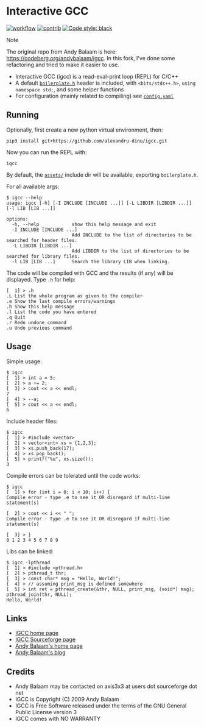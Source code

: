 # Interactive GCC

[![workflow](https://github.com/alexandru-dinu/igcc/workflows/CI/badge.svg)](https://github.com/alexandru-dinu/igcc/actions?query=workflow%3ACI)
[![contrib](https://img.shields.io/badge/contributions-welcome-brightgreen.svg?style=flat)](https://github.com/alexandru-dinu/igcc/issues)
[![Code style: black](https://img.shields.io/badge/code%20style-black-000000.svg)](https://github.com/psf/black)

> [!NOTE]
> The original repo from Andy Balaam is here: https://codeberg.org/andybalaam/igcc.
> In this fork, I've done some refactoring and tried to make it easier to use.

- Interactive GCC (igcc) is a read-eval-print loop (REPL) for C/C++
- A default [`boilerplate.h`](https://github.com/alexandru-dinu/igcc/blob/main/igcc/assets/boilerplate.h) header is included, with `<bits/stdc++.h>`, `using namespace std;`, and some helper functions
- For configuration (mainly related to compiling) see [`config.yaml`](https://github.com/alexandru-dinu/igcc/blob/main/igcc/assets/config.yaml)

## Running

Optionally, first create a new python virtual environment, then:
```console
pip3 install git+https://github.com/alexandru-dinu/igcc.git
```
Now you can run the REPL with:
```console
igcc
```
By default, the [`assets/`](https://github.com/alexandru-dinu/igcc/tree/main/igcc/assets) include dir will be available, exporting `boilerplate.h`.

For all available args:
```console
$ igcc --help
usage: igcc [-h] [-I INCLUDE [INCLUDE ...]] [-L LIBDIR [LIBDIR ...]] [-l LIB [LIB ...]]

options:
  -h, --help            show this help message and exit
  -I INCLUDE [INCLUDE ...]
                        Add INCLUDE to the list of directories to be searched for header files.
  -L LIBDIR [LIBDIR ...]
                        Add LIBDIR to the list of directories to be searched for library files.
  -l LIB [LIB ...]      Search the library LIB when linking.
```

The code will be compiled with GCC and the results (if any) will be displayed.
Type `.h` for help:

```
[  1] > .h
.L List the whole program as given to the compiler
.e Show the last compile errors/warnings
.h Show this help message
.l List the code you have entered
.q Quit
.r Redo undone command
.u Undo previous command
```

## Usage

Simple usage:

```
$ igcc
[  1] > int a = 5;
[  2] > a += 2;
[  3] > cout << a << endl;
7
[  4] > --a;
[  5] > cout << a << endl;
6
```

Include header files:

```
$ igcc
[  1] > #include <vector>
[  2] > vector<int> xs = {1,2,3};
[  3] > xs.push_back(17);
[  4] > xs.pop_back();
[  5] > printf("%u", xs.size());
3
```

Compile errors can be tolerated until the code works:

```
$ igcc
[  1] > for (int i = 0; i < 10; i++) {
Compile error - type .e to see it OR disregard if multi-line statement(s)

[  2] > cout << i << " ";
Compile error - type .e to see it OR disregard if multi-line statement(s)

[  3] > }
0 1 2 3 4 5 6 7 8 9
```

Libs can be linked:

```
$ igcc -lpthread
[  1] > #include <pthread.h>
[  2] > pthread_t thr;
[  3] > const char* msg = "Hello, World!";
[  4] > // assuming print_msg is defined somewhere
[  5] > int ret = pthread_create(&thr, NULL, print_msg, (void*) msg); pthread_join(thr, NULL);
Hello, World!
```

## Links
- [IGCC home page](http://www.artificialworlds.net/wiki/IGCC/IGCC)
- [IGCC Sourceforge page](http://sourceforge.net/projects/igcc/)
- [Andy Balaam's home page](http://www.artificialworlds.net)
- [Andy Balaam's blog](http://www.artificialworlds.net/blog)

## Credits

- Andy Balaam may be contacted on axis3x3 at users dot sourceforge dot net
- IGCC is Copyright (C) 2009 Andy Balaam
- IGCC is Free Software released under the terms of the GNU General Public License version 3
- IGCC comes with NO WARRANTY
